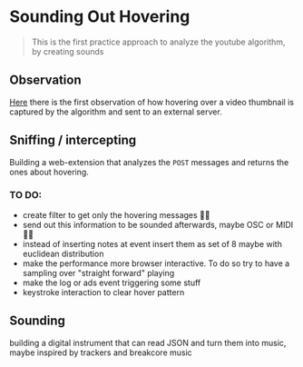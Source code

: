 # Sounding Out Hovering

> This is the first practice approach to analyze the youtube algorithm, by creating sounds



## Observation

[Here](observations/20210225-debugging.mov) there is the first observation of how hovering over a video thumbnail is captured by the algorithm and sent to an external server.

## Sniffing / intercepting

Building a web-extension that analyzes the `POST` messages and returns the ones about hovering.

### TO DO:

* create filter to get only the hovering messages 👍🏻
* send out this information to be sounded afterwards, maybe OSC or MIDI 👍🏻
* instead of inserting notes at event insert them as set of 8 maybe with euclidean distribution
* make the performance more browser interactive. To do so try to have a sampling over "straight forward" playing
* make the log or ads event triggering some stuff
* keystroke interaction to clear hover pattern

## Sounding

building a digital instrument that can read JSON and turn them into music, maybe inspired by trackers and breakcore music